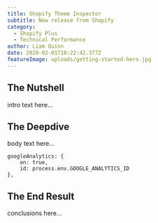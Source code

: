 ```yaml
---
title: Shopify Theme Inspector
subtitle: New release from Shopify
category:
  - Shopify Plus
  - Technical Performance
author: Liam Quinn
date: 2020-02-01T18:22:42.377Z
featureImage: uploads/getting-started-hero.jpg
---
```

## The Nutshell

intro text here...

## The Deepdive

body text here...

```
googleAnalytics: {
    on: true,
    id: process.env.GOOGLE_ANALYTICS_ID
},
```



## The End Result

conclusions here...
